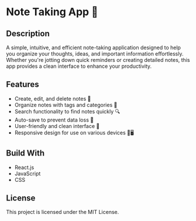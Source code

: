 # Note Taking App 📝

## Description  
A simple, intuitive, and efficient note-taking application designed to help you organize your thoughts, ideas, and important information effortlessly. Whether you're jotting down quick reminders or creating detailed notes, this app provides a clean interface to enhance your productivity.

## Features  
- Create, edit, and delete notes 📝  
- Organize notes with tags and categories 📂  
- Search functionality to find notes quickly 🔍  
- Auto-save to prevent data loss 💾  
- User-friendly and clean interface 🎨  
- Responsive design for use on various devices 📱🖥️

## Build With  
- React.js  
- JavaScript  
- CSS  

## License  
This project is licensed under the MIT License. 